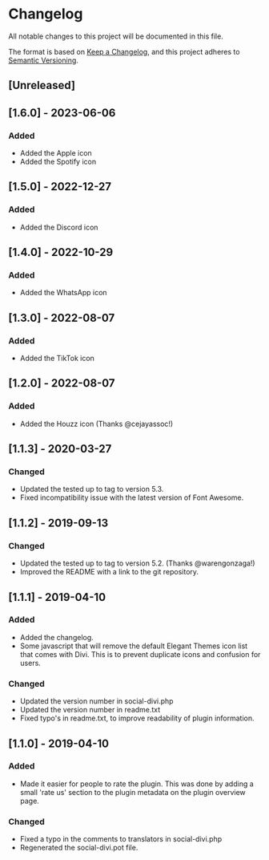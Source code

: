 # Changelog
All notable changes to this project will be documented in this file.

The format is based on [Keep a Changelog](https://keepachangelog.com/en/1.0.0/),
and this project adheres to [Semantic Versioning](https://semver.org/spec/v2.0.0.html).

## [Unreleased]

## [1.6.0] - 2023-06-06

### Added
- Added the Apple icon
- Added the Spotify icon

## [1.5.0] - 2022-12-27

### Added
- Added the Discord icon

## [1.4.0] - 2022-10-29

### Added
- Added the WhatsApp icon

## [1.3.0] - 2022-08-07

### Added
- Added the TikTok icon

## [1.2.0] - 2022-08-07

### Added
- Added the Houzz icon (Thanks @cejayassoc!)

## [1.1.3] - 2020-03-27

### Changed
- Updated the tested up to tag to version 5.3.
- Fixed incompatibility issue with the latest version of Font Awesome.

## [1.1.2] - 2019-09-13

### Changed
- Updated the tested up to tag to version 5.2. (Thanks @warengonzaga!)
- Improved the README with a link to the git repository.

## [1.1.1] - 2019-04-10

### Added
- Added the changelog.
- Some javascript that will remove the default Elegant Themes icon list that comes with Divi. This is to prevent duplicate icons and confusion for users.

### Changed
- Updated the version number in social-divi.php
- Updated the version number in readme.txt
- Fixed typo's in readme.txt, to improve readability of plugin information.

## [1.1.0] - 2019-04-10

### Added
- Made it easier for people to rate the plugin. This was done by adding a small 'rate us' section to the plugin metadata on the plugin overview page.

### Changed
- Fixed a typo in the comments to translators in social-divi.php
- Regenerated the social-divi.pot file.
